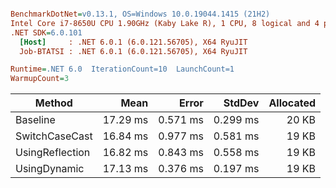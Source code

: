 ``` ini

BenchmarkDotNet=v0.13.1, OS=Windows 10.0.19044.1415 (21H2)
Intel Core i7-8650U CPU 1.90GHz (Kaby Lake R), 1 CPU, 8 logical and 4 physical cores
.NET SDK=6.0.101
  [Host]     : .NET 6.0.1 (6.0.121.56705), X64 RyuJIT
  Job-BTATSI : .NET 6.0.1 (6.0.121.56705), X64 RyuJIT

Runtime=.NET 6.0  IterationCount=10  LaunchCount=1  
WarmupCount=3  

```
|          Method |     Mean |    Error |   StdDev | Allocated |
|---------------- |---------:|---------:|---------:|----------:|
|        Baseline | 17.29 ms | 0.571 ms | 0.299 ms |     20 KB |
|  SwitchCaseCast | 16.84 ms | 0.977 ms | 0.581 ms |     19 KB |
| UsingReflection | 16.82 ms | 0.843 ms | 0.558 ms |     19 KB |
|    UsingDynamic | 17.13 ms | 0.376 ms | 0.197 ms |     19 KB |
